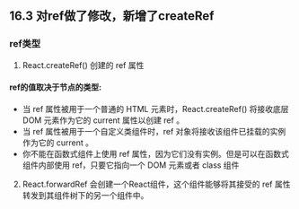 
## 16.3 对ref做了修改，新增了createRef
### ref类型
1. React.createRef() 创建的 ref 属性

#### ref的值取决于节点的类型:
  * 当 ref 属性被用于一个普通的 HTML 元素时，React.createRef() 将接收底层 DOM 元素作为它的 current 属性以创建 ref 。
  * 当 ref 属性被用于一个自定义类组件时，ref 对象将接收该组件已挂载的实例作为它的 current 。
  * 你不能在函数式组件上使用 ref 属性，因为它们没有实例。但是可以在函数式组件内部使用 ref，只要它指向一个 DOM 元素或者 class 组件
2. React.forwardRef 会创建一个React组件，这个组件能够将其接受的 ref 属性转发到其组件树下的另一个组件中。
